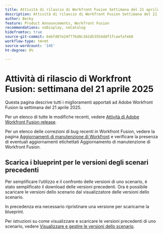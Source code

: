```yaml
---
title: Attività di rilascio di Workfront Fusion Settimana del 21 aprile 2025
description: Attività di rilascio di Workfront Fusion Settimana del 21 aprile 2025
author: Becky
feature: Product Announcements, Workfront Fusion
recommendations: noDisplay, noCatalog
hidefromtoc: true
source-git-commit: 6ebfd07e24f77bd8c162d53554ddf1fcaefafeb8
workflow-type: tm+mt
source-wordcount: '145'
ht-degree: 0%

---
```


# Attività di rilascio di Workfront Fusion: settimana del 21 aprile 2025

Questa pagina descrive tutti i miglioramenti apportati ad Adobe Workfront Fusion la settimana del 21 aprile 2025.

Per un elenco di tutte le modifiche recenti, vedere [Attività di Adobe Workfront Fusion release](/help/workfront-fusion/fusion-product-releases/fusion-release-activity.md).

Per un elenco delle correzioni di bug recenti in Workfront Fusion, vedere la pagina [Aggiornamenti di manutenzione di Workfront](https://experienceleague.adobe.com/it/docs/workfront-known-issues/releases/current-updates) e verificare la presenza di eventuali aggiornamenti etichettati Aggiornamento di manutenzione di Workfront Fusion.

## Scarica i blueprint per le versioni degli scenari precedenti

Per semplificare l’utilizzo e il confronto delle versioni di uno scenario, è stato semplificato il download delle versioni precedenti. Ora è possibile scaricare le versioni dello scenario dal visualizzatore delle versioni dello scenario.

In precedenza era necessario ripristinare una versione per scaricarne la blueprint.

Per istruzioni su come visualizzare e scaricare le versioni precedenti di uno scenario, vedere [Visualizzare e gestire le versioni dello scenario](/help/workfront-fusion/manage-scenarios/restore-a-scenario-version.md).












